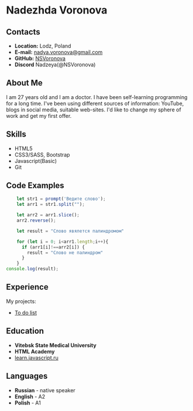 # Nadezhda Voronova

## Contacts 
- **Location:** Lodz, Poland
- **E-mail:** nadya.voronova@gmail.com
- **GitHub:** [NSVoronova](https://github.com/NSVoronova)
- **Discord** Nadzeya(@NSVoronova)

## About Me
I am 27 years old and I am a doctor. I have been self-learning programming for a long time. I've been using different sources of information: YouTube, blogs in social media, suitable web-sites. I'd like to change my sphere of work and get my first offer. 

## Skills 

- HTML5
- CSS3/SASS, Bootstrap
- Javascript(Basic)
- Git

## Code Examples

```javascript
    let str1 = prompt('Ведите слово');
    let arr1 = str1.split("");

    let arr2 = arr1.slice();
    arr2.reverse();

    let result = "Слово явялется палиндромом"

    for (let i = 0; i<arr1.length;i++){
      if (arr1[i]!==arr2[i]) {
        result = "Слово не палиндром"
      }
    }
console.log(result);
```

## Experience
My projects:
- [To do list](https://github.com/NSVoronova/ToDoList)
## Education 

* **Vitebsk State Medical University**
* **HTML Academy**
* [learn.javascript.ru](https://learn.javascript.ru/)

## Languages 
* **Russian** - native speaker
* **English** - A2
* **Polish** - A1

